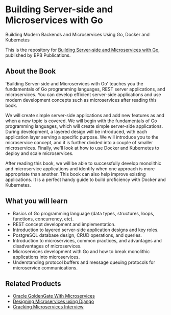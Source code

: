 # Building Server-side and Microservices with Go

Building Modern Backends and Microservices Using Go, Docker and Kubernetes

This is the repository for [Building Server-side and Microservices with Go](hhttps://in.bpbonline.com/products/building-server-side-and-microservices-with-go?_pos=1&_sid=89e6ce7b7&_ss=r), published by BPB Publications.

## About the Book
'Building Server-side and Microservices with Go' teaches you the fundamentals of Go programming languages, REST server applications, and microservices. You can develop efficient server-side applications and use modern development concepts such as microservices after reading this book.

We will create simple server-side applications and add new features as and when a new topic is covered. We will begin with the fundamentals of Go programming languages, which will create simple server-side applications. During development, a layered design will be introduced, with each application layer serving a specific purpose. We will introduce you to the microservice concept, and it is further divided into a couple of smaller microservices. Finally, we'll look at how to use Docker and Kubernetes to deploy and scale microservices.

After reading this book, we will be able to successfully develop monolithic and microservice applications and identify when one approach is more appropriate than another. This book can also help improve existing applications. It is a perfect handy guide to build proficiency with Docker and Kubernetes.

## What you will learn
* Basics of Go programming language (data types, structures, loops, functions, concurrency, etc).
* REST concept development and implementation.
* Introduction to layered server-side application designs and key roles.
* PostgreSQL database design, CRUD operations, and queries.
* Introduction to microservices, common practices, and advantages and disadvantages of microservices.
* Microservices development with Go and how to break monolithic applications into microservices.
* Understanding protocol buffers and message queuing protocols for microservice communications.

## Related Products
* [Oracle GoldenGate With Microservices](https://in.bpbonline.com/products/oracle-goldengate-with-microservices-book-ebook?_pos=2&_sid=150b22820&_ss=r)
* [Designing Microservices using Django](https://in.bpbonline.com/products/microservices-with-django-development-book-ebook?_pos=3&_sid=150b22820&_ss=r)
* [Cracking Microservices Interview](https://in.bpbonline.com/products/microservices-interview-questions-answers-book-ebook?_pos=1&_sid=150b22820&_ss=r)

